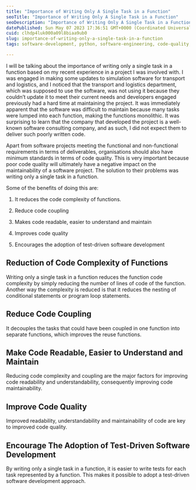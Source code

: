 ```yaml
---
title: "Importance of Writing Only A Single Task in a Function"
seoTitle: "Importance of Writing Only A Single Task in a Function"
seoDescription: "Importance of Writing Only A Single Task in a Function"
datePublished: Sun May 07 2023 17:36:51 GMT+0000 (Coordinated Universal Time)
cuid: clhdp4luk000a09l8biaa9ub0
slug: importance-of-writing-only-a-single-task-in-a-function
tags: software-development, python, software-engineering, code-quality, data-engineering

---
```


I will be talking about the importance of writing only a single task in a function based on my recent experience in a project I was involved with. I was engaged in making some updates to simulation software for transport and logistics, and I noticed that the transport and logistics department, which was supposed to use the software, was not using it because they couldn’t update it to meet their current needs and developers engaged previously had a hard time at maintaining the project. It was immediately apparent that the software was difficult to maintain because many tasks were lumped into each function, making the functions monolithic. It was surprising to learn that the company that developed the project is a well-known software consulting company, and as such, I did not expect them to deliver such poorly written code.

Apart from software projects meeting the functional and non-functional requirements in terms of deliverables, organisations should also have minimum standards in terms of code quality. This is very important because poor code quality will ultimately have a negative impact on the maintainability of a software project. The solution to their problems was writing only a single task in a function.

Some of the benefits of doing this are:

1. It reduces the code complexity of functions.
    
2. Reduce code coupling
    
3. Makes code readable, easier to understand and maintain
    
4. Improves code quality
    
5. Encourages the adoption of test-driven software development
    

## Reduction of Code Complexity of Functions

Writing only a single task in a function reduces the function code complexity by simply reducing the number of lines of code of the function. Another way the complexity is reduced is that it reduces the nesting of conditional statements or program loop statements. 

## Reduce Code Coupling

It decouples the tasks that could have been coupled in one function into separate functions, which improves the reuse functions.

## Make Code Readable, Easier to Understand and Maintain

Reducing code complexity and coupling are the major factors for improving code readability and understandability, consequently improving code maintainability. 

## Improve Code Quality

Improved readability, understandability and maintainability of code are key to improved code quality. 

## Encourage The Adoption of Test-Driven Software Development

By writing only a single task in a function, it is easier to write tests for each task represented by a function. This makes it possible to adopt a test-driven software development approach.

